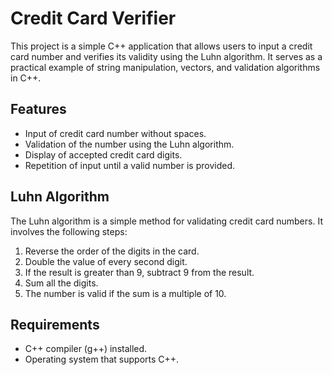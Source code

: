 # Credit Card Verifier

This project is a simple C++ application that allows users to input a credit card number and verifies its validity using the Luhn algorithm. It serves as a practical example of string manipulation, vectors, and validation algorithms in C++.

## Features

- Input of credit card number without spaces.
- Validation of the number using the Luhn algorithm.
- Display of accepted credit card digits.
- Repetition of input until a valid number is provided.

## Luhn Algorithm

The Luhn algorithm is a simple method for validating credit card numbers. It involves the following steps:
1. Reverse the order of the digits in the card.
2. Double the value of every second digit.
3. If the result is greater than 9, subtract 9 from the result.
4. Sum all the digits.
5. The number is valid if the sum is a multiple of 10.

## Requirements

- C++ compiler (g++) installed.
- Operating system that supports C++.
